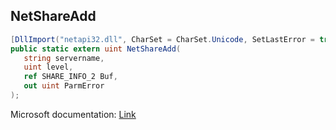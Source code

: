 ## NetShareAdd

```csharp
[DllImport("netapi32.dll", CharSet = CharSet.Unicode, SetLastError = true)]
public static extern uint NetShareAdd(
   string servername,
   uint level,
   ref SHARE_INFO_2 Buf,
   out uint ParmError
);
```

Microsoft documentation: [Link](https://docs.microsoft.com/en-us/windows/win32/api/lmshare/nf-lmshare-netshareadd)
